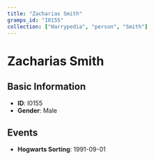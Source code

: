 ```yaml
---
title: "Zacharias Smith"
gramps_id: "I0155"
collection: ["Harrypedia", "person", "Smith"]
---
```


# Zacharias Smith

## Basic Information

- **ID**: I0155
- **Gender**: Male

## Events

- **Hogwarts Sorting**: 1991-09-01

